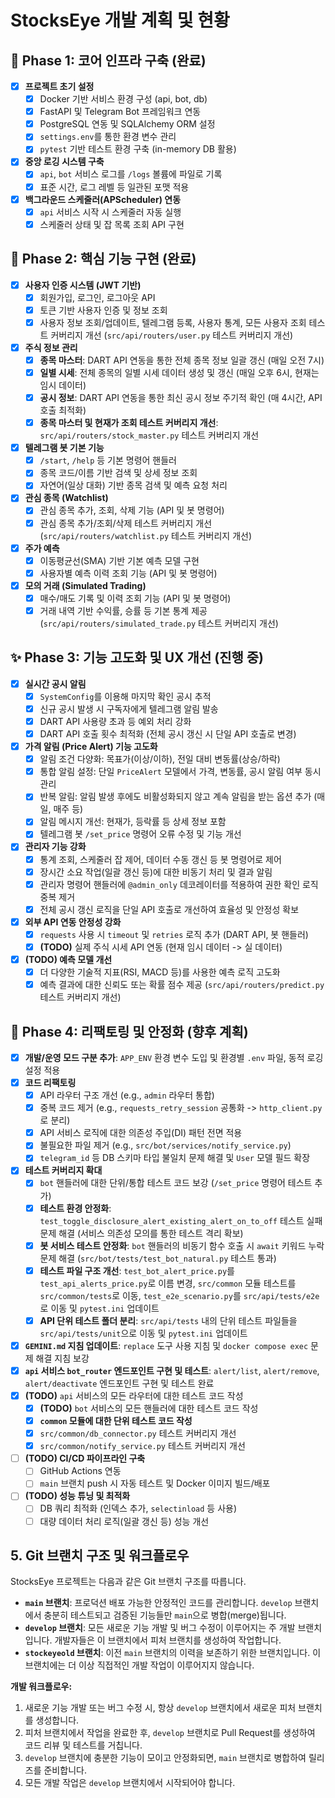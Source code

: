 # StocksEye 개발 계획 및 현황

## 🎯 Phase 1: 코어 인프라 구축 (완료)

-   [x] **프로젝트 초기 설정**
    -   [x] Docker 기반 서비스 환경 구성 (api, bot, db)
    -   [x] FastAPI 및 Telegram Bot 프레임워크 연동
    -   [x] PostgreSQL 연동 및 SQLAlchemy ORM 설정
    -   [x] `settings.env`를 통한 환경 변수 관리
    -   [x] `pytest` 기반 테스트 환경 구축 (in-memory DB 활용)
-   [x] **중앙 로깅 시스템 구축**
    -   [x] `api`, `bot` 서비스 로그를 `/logs` 볼륨에 파일로 기록
    -   [x] 표준 시간, 로그 레벨 등 일관된 포맷 적용
-   [x] **백그라운드 스케줄러(APScheduler) 연동**
    -   [x] `api` 서비스 시작 시 스케줄러 자동 실행
    -   [x] 스케줄러 상태 및 잡 목록 조회 API 구현

## 🚀 Phase 2: 핵심 기능 구현 (완료)

-   [x] **사용자 인증 시스템 (JWT 기반)**
    -   [x] 회원가입, 로그인, 로그아웃 API
    -   [x] 토큰 기반 사용자 인증 및 정보 조회
    -   [x] 사용자 정보 조회/업데이트, 텔레그램 등록, 사용자 통계, 모든 사용자 조회 테스트 커버리지 개선 (`src/api/routers/user.py` 테스트 커버리지 개선)
-   [x] **주식 정보 관리**
    -   [x] **종목 마스터**: DART API 연동을 통한 전체 종목 정보 일괄 갱신 (매일 오전 7시)
    -   [x] **일별 시세**: 전체 종목의 일별 시세 데이터 생성 및 갱신 (매일 오후 6시, 현재는 임시 데이터)
    -   [x] **공시 정보**: DART API 연동을 통한 최신 공시 정보 주기적 확인 (매 4시간, API 호출 최적화)
    -   [x] **종목 마스터 및 현재가 조회 테스트 커버리지 개선**: `src/api/routers/stock_master.py` 테스트 커버리지 개선
-   [x] **텔레그램 봇 기본 기능**
    -   [x] `/start`, `/help` 등 기본 명령어 핸들러
    -   [x] 종목 코드/이름 기반 검색 및 상세 정보 조회
    -   [x] 자연어(일상 대화) 기반 종목 검색 및 예측 요청 처리
-   [x] **관심 종목 (Watchlist)**
    -   [x] 관심 종목 추가, 조회, 삭제 기능 (API 및 봇 명령어)
    -   [x] 관심 종목 추가/조회/삭제 테스트 커버리지 개선 (`src/api/routers/watchlist.py` 테스트 커버리지 개선)
-   [x] **주가 예측**
    -   [x] 이동평균선(SMA) 기반 기본 예측 모델 구현
    -   [x] 사용자별 예측 이력 조회 기능 (API 및 봇 명령어)
-   [x] **모의 거래 (Simulated Trading)**
    -   [x] 매수/매도 기록 및 이력 조회 기능 (API 및 봇 명령어)
    -   [x] 거래 내역 기반 수익률, 승률 등 기본 통계 제공 (`src/api/routers/simulated_trade.py` 테스트 커버리지 개선)

## ✨ Phase 3: 기능 고도화 및 UX 개선 (진행 중)

-   [x] **실시간 공시 알림**
    -   [x] `SystemConfig`를 이용해 마지막 확인 공시 추적
    -   [x] 신규 공시 발생 시 구독자에게 텔레그램 알림 발송
    -   [x] DART API 사용량 초과 등 예외 처리 강화
    -   [x] DART API 호출 횟수 최적화 (전체 공시 갱신 시 단일 API 호출로 변경)
-   [x] **가격 알림 (Price Alert) 기능 고도화**
    -   [x] 알림 조건 다양화: 목표가(이상/이하), 전일 대비 변동률(상승/하락)
    -   [x] 통합 알림 설정: 단일 `PriceAlert` 모델에서 가격, 변동률, 공시 알림 여부 동시 관리
    -   [x] 반복 알림: 알림 발생 후에도 비활성화되지 않고 계속 알림을 받는 옵션 추가 (매일, 매주 등)
    -   [x] 알림 메시지 개선: 현재가, 등락률 등 상세 정보 포함
    -   [x] 텔레그램 봇 `/set_price` 명령어 오류 수정 및 기능 개선
-   [x] **관리자 기능 강화**
    -   [x] 통계 조회, 스케줄러 잡 제어, 데이터 수동 갱신 등 봇 명령어로 제어
    -   [x] 장시간 소요 작업(일괄 갱신 등)에 대한 비동기 처리 및 결과 알림
    -   [x] 관리자 명령어 핸들러에 `@admin_only` 데코레이터를 적용하여 권한 확인 로직 중복 제거
    -   [x] 전체 공시 갱신 로직을 단일 API 호출로 개선하여 효율성 및 안정성 확보
-   [x] **외부 API 연동 안정성 강화**
    -   [x] `requests` 사용 시 `timeout` 및 `retries` 로직 추가 (DART API, 봇 핸들러)
    -   [x] **(TODO)** 실제 주식 시세 API 연동 (현재 임시 데이터 -> 실 데이터)
-   [x] **(TODO) 예측 모델 개선**
    -   [x] 더 다양한 기술적 지표(RSI, MACD 등)를 사용한 예측 로직 고도화
    -   [x] 예측 결과에 대한 신뢰도 또는 확률 점수 제공 (`src/api/routers/predict.py` 테스트 커버리지 개선)

## 🔧 Phase 4: 리팩토링 및 안정화 (향후 계획)

-   [x] **개발/운영 모드 구분 추가**: `APP_ENV` 환경 변수 도입 및 환경별 `.env` 파일, 동적 로깅 설정 적용
-   [x] **코드 리팩토링**
    -   [x] API 라우터 구조 개선 (e.g., `admin` 라우터 통합)
    -   [x] 중복 코드 제거 (e.g., `requests_retry_session` 공통화 -> `http_client.py`로 분리)
    -   [x] API 서비스 로직에 대한 의존성 주입(DI) 패턴 전면 적용
    -   [x] 불필요한 파일 제거 (e.g., `src/bot/services/notify_service.py`)
    -   [x] `telegram_id` 등 DB 스키마 타입 불일치 문제 해결 및 `User` 모델 필드 확장
-   [x] **테스트 커버리지 확대**
    -   [x] `bot` 핸들러에 대한 단위/통합 테스트 코드 보강 (`/set_price` 명령어 테스트 추가)
    -   [x] **테스트 환경 안정화**: `test_toggle_disclosure_alert_existing_alert_on_to_off` 테스트 실패 문제 해결 (서비스 의존성 모의를 통한 테스트 격리 확보)
    -   [x] **봇 서비스 테스트 안정화**: `bot` 핸들러의 비동기 함수 호출 시 `await` 키워드 누락 문제 해결 (`src/bot/tests/test_bot_natural.py` 테스트 통과)
    -   [x] **테스트 파일 구조 개선**: `test_bot_alert_price.py`를 `test_api_alerts_price.py`로 이름 변경, `src/common` 모듈 테스트를 `src/common/tests`로 이동, `test_e2e_scenario.py`를 `src/api/tests/e2e`로 이동 및 `pytest.ini` 업데이트
    -   [x] **API 단위 테스트 폴더 분리**: `src/api/tests` 내의 단위 테스트 파일들을 `src/api/tests/unit`으로 이동 및 `pytest.ini` 업데이트
-   [x] **`GEMINI.md` 지침 업데이트**: `replace` 도구 사용 지침 및 `docker compose exec` 문제 해결 지침 보강
-   [x] **`api` 서비스 `bot_router` 엔드포인트 구현 및 테스트**: `alert/list`, `alert/remove`, `alert/deactivate` 엔드포인트 구현 및 테스트 완료
-   [x] **(TODO)** `api` 서비스의 모든 라우터에 대한 테스트 코드 작성
    -   [x] **(TODO)** `bot` 서비스의 모든 핸들러에 대한 테스트 코드 작성
    -   [x] **`common` 모듈에 대한 단위 테스트 코드 작성**
    -   [x] `src/common/db_connector.py` 테스트 커버리지 개선
    -   [x] `src/common/notify_service.py` 테스트 커버리지 개선
-   [ ] **(TODO) CI/CD 파이프라인 구축**
    -   [ ] GitHub Actions 연동
    -   [ ] `main` 브랜치 push 시 자동 테스트 및 Docker 이미지 빌드/배포
-   [ ] **(TODO) 성능 튜닝 및 최적화**
    -   [ ] DB 쿼리 최적화 (인덱스 추가, `selectinload` 등 사용)
    -   [ ] 대량 데이터 처리 로직(일괄 갱신 등) 성능 개선

## 5. Git 브랜치 구조 및 워크플로우

StocksEye 프로젝트는 다음과 같은 Git 브랜치 구조를 따릅니다.

*   **`main` 브랜치**: 프로덕션 배포 가능한 안정적인 코드를 관리합니다. `develop` 브랜치에서 충분히 테스트되고 검증된 기능들만 `main`으로 병합(merge)됩니다.
*   **`develop` 브랜치**: 모든 새로운 기능 개발 및 버그 수정이 이루어지는 주 개발 브랜치입니다. 개발자들은 이 브랜치에서 피처 브랜치를 생성하여 작업합니다.
*   **`stockeyeold` 브랜치**: 이전 `main` 브랜치의 이력을 보존하기 위한 브랜치입니다. 이 브랜치에는 더 이상 직접적인 개발 작업이 이루어지지 않습니다.

**개발 워크플로우:**
1.  새로운 기능 개발 또는 버그 수정 시, 항상 `develop` 브랜치에서 새로운 피처 브랜치를 생성합니다.
2.  피처 브랜치에서 작업을 완료한 후, `develop` 브랜치로 Pull Request를 생성하여 코드 리뷰 및 테스트를 거칩니다.
3.  `develop` 브랜치에 충분한 기능이 모이고 안정화되면, `main` 브랜치로 병합하여 릴리즈를 준비합니다.
4.  모든 개발 작업은 `develop` 브랜치에서 시작되어야 합니다.
